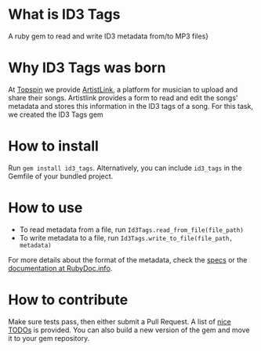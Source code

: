 What is ID3 Tags
================

A ruby gem to read and write ID3 metadata from/to MP3 files}

Why ID3 Tags was born
=======================

At [Topspin](http://topspinmedia.com) we provide [ArtistLink](http://artistlink.com), a platform for musician to upload and share their songs.
Artistlink provides a form to read and edit the songs' metadata and stores this information in the ID3 tags of a song.
For this task, we created the ID3 Tags gem

How to install
==============

Run `gem install id3_tags`.
Alternatively, you can include `id3_tags` in the Gemfile of your bundled project.

How to use
==========

* To read metadata from a file, run `Id3Tags.read_from_file(file_path)`
* To write metadata to a file, run `Id3Tags.write_to_file(file_path, metadata)`

For more details about the format of the metadata, check the [specs](http://github.com/topspin/id3_tags/tree/master/spec/lib) or the [documentation at RubyDoc.info](http://rubydoc.info/github/topspin/id3_tags/frames).

How to contribute
=================

Make sure tests pass, then either submit a Pull Request.
A list of [nice TODOs](http://github.com/topspin/id3_tags/tree/master/TODO.md) is provided.
You can also build a new version of the gem and move it to your gem repository.